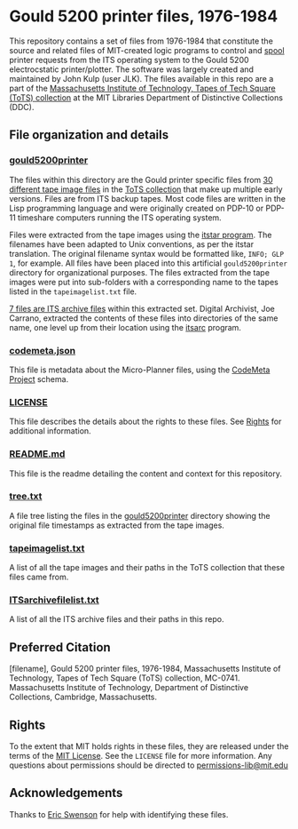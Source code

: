 # Gould 5200 printer files, 1976-1984 
This repository contains a set of files from 1976-1984 that constitute the source and related files of MIT-created logic programs to control and [spool](https://en.wikipedia.org/wiki/Spooling) printer requests from the ITS operating system to the Gould 5200 electrocstatic printer/plotter. The software was largely created and maintained by John Kulp (user JLK). The files available in this repo are a part of the [Massachusetts Institute of Technology, Tapes of Tech Square (ToTS) collection](https://archivesspace.mit.edu/repositories/2/resources/1265) at the MIT Libraries Department of Distinctive Collections (DDC).
## File organization and details
### [gould5200printer](../main/gould5200printer)
The files within this directory are the Gould printer specific files from [30 different tape image files](../main/tapeimagelist.txt) in the [ToTS collection](https://archivesspace.mit.edu/repositories/2/resources/1265) that make up multiple early versions. Files are from ITS backup tapes. Most code files are written in the Lisp programming language and were originally created on PDP-10 or PDP-11 timeshare computers running the ITS operating system. 

Files were extracted from the tape images using the [itstar program](https://github.com/PDP-10/itstar). The filenames have been adapted to Unix conventions, as per the itstar translation. The original filename syntax would be formatted like, `INFO; GLP 1`, for example. All files have been placed into this artificial `gould5200printer` directory for organizational purposes. The files extracted from the tape images were put into sub-folders with a corresponding name to the tapes listed in the `tapeimagelist.txt` file.

[7 files are ITS archive files](../main/ITSarchivefilelist.txt) within this extracted set. Digital Archivist, Joe Carrano, extracted the contents of these files into directories of the same name, one level up from their location using the [itsarc](https://github.com/larsbrinkhoff/pdp10-its-disassembler/blob/master/itsarc.c) program.
### [codemeta.json](../main/codemeta.json)
This file is metadata about the Micro-Planner files, using the [CodeMeta Project](https://codemeta.github.io/) schema.
### [LICENSE](../main/LICENSE)
This file describes the details about the rights to these files. See [Rights](#rights) for additional information.
### [README.md](../main/README.md)
This file is the readme detailing the content and context for this repository.
### [tree.txt](../main/tree.txt)
A file tree listing the files in the [gould5200printer](../main/gould5200printer) directory showing the original file timestamps as extracted from the tape images.
### [tapeimagelist.txt](../main/tapeimagelist.txt)
A list of all the tape images and their paths in the ToTS collection that these files came from.
### [ITSarchivefilelist.txt](../main/ITSarchivefilelist.txt)
A list of all the ITS archive files and their paths in this repo.
## Preferred Citation
[filename], Gould 5200 printer files, 1976-1984, Massachusetts Institute of Technology, Tapes of Tech Square (ToTS) collection, MC-0741. Massachusetts Institute of Technology, Department of Distinctive Collections, Cambridge, Massachusetts.
## Rights
To the extent that MIT holds rights in these files, they are released under the terms of the [MIT License](https://opensource.org/licenses/MIT). See the `LICENSE` file for more information. Any questions about permissions should be directed to [permissions-lib@mit.edu](mailto:permissions-lib@mit.edu)
## Acknowledgements
Thanks to [Eric Swenson](https://github.com/eswenson1) for help with identifying these files.